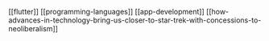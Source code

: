 [[flutter]]
[[programming-languages]]
[[app-development]]
[[how-advances-in-technology-bring-us-closer-to-star-trek-with-concessions-to-neoliberalism]]